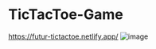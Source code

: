 # TicTacToe-Game
https://futur-tictactoe.netlify.app/
![image](https://github.com/Maximebtz/TicTacToe-Game/assets/120190748/f2762bdd-7a34-45d5-8b5a-f6c3296fefb5)
